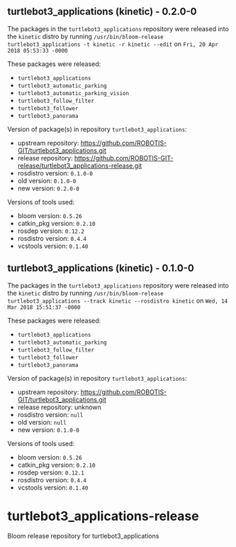 ## turtlebot3_applications (kinetic) - 0.2.0-0

The packages in the `turtlebot3_applications` repository were released into the `kinetic` distro by running `/usr/bin/bloom-release turtlebot3_applications -t kinetic -r kinetic --edit` on `Fri, 20 Apr 2018 05:53:33 -0000`

These packages were released:
- `turtlebot3_applications`
- `turtlebot3_automatic_parking`
- `turtlebot3_automatic_parking_vision`
- `turtlebot3_follow_filter`
- `turtlebot3_follower`
- `turtlebot3_panorama`

Version of package(s) in repository `turtlebot3_applications`:

- upstream repository: https://github.com/ROBOTIS-GIT/turtlebot3_applications.git
- release repository: https://github.com/ROBOTIS-GIT-release/turtlebot3_applications-release.git
- rosdistro version: `0.1.0-0`
- old version: `0.1.0-0`
- new version: `0.2.0-0`

Versions of tools used:

- bloom version: `0.5.26`
- catkin_pkg version: `0.2.10`
- rosdep version: `0.12.2`
- rosdistro version: `0.4.4`
- vcstools version: `0.1.40`


## turtlebot3_applications (kinetic) - 0.1.0-0

The packages in the `turtlebot3_applications` repository were released into the `kinetic` distro by running `/usr/bin/bloom-release turtlebot3_applications --track kinetic --rosdistro kinetic` on `Wed, 14 Mar 2018 15:51:37 -0000`

These packages were released:
- `turtlebot3_applications`
- `turtlebot3_automatic_parking`
- `turtlebot3_follow_filter`
- `turtlebot3_follower`
- `turtlebot3_panorama`

Version of package(s) in repository `turtlebot3_applications`:

- upstream repository: https://github.com/ROBOTIS-GIT/turtlebot3_applications.git
- release repository: unknown
- rosdistro version: `null`
- old version: `null`
- new version: `0.1.0-0`

Versions of tools used:

- bloom version: `0.5.26`
- catkin_pkg version: `0.2.10`
- rosdep version: `0.12.1`
- rosdistro version: `0.4.4`
- vcstools version: `0.1.40`


# turtlebot3_applications-release
Bloom release repository for turtlebot3_applications
